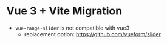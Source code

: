 # Vue 3 + Vite Migration

- `vue-range-slider` is not compatible with vue3
  - replacement option: <https://github.com/vueform/slider> 